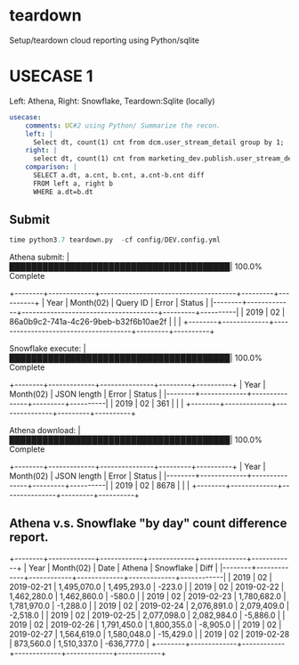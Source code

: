 # teardown
Setup/teardown cloud reporting using Python/sqlite


# USECASE 1
Left: Athena, Right: Snowflake, Teardown:Sqlite (locally)

```yaml
usecase:
    comments: UC#2 using Python/ Summarize the recon.
    left: |
      Select dt, count(1) cnt from dcm.user_stream_detail group by 1;
    right: |
      select dt, count(1) cnt from marketing_dev.publish.user_stream_detail group by 1;
    comparison: |
      SELECT a.dt, a.cnt, b.cnt, a.cnt-b.cnt diff
      FROM left a, right b
      WHERE a.dt=b.dt
```

## Submit

```python
time python3.7 teardown.py  -cf config/DEV.config.yml 
```


Athena submit: |████████████████████████████████████████| 100.0% Complete

+--------+-------------+--------------------------------------+---------+----------+
| Year   | Month(02)   | Query ID                             | Error   | Status   |
|--------+-------------+--------------------------------------+---------+----------|
| 2019   | 02          | 86a0b9c2-741a-4c26-9beb-b32f6b10ae2f |         | <null>   |
+--------+-------------+--------------------------------------+---------+----------+
  
 Snowflake execute: |████████████████████████████████████████| 100.0% Complete
 
+--------+-------------+---------------+---------+----------+
| Year   | Month(02)   | JSON length   | Error   | Status   |
|--------+-------------+---------------+---------+----------|
| 2019   | 02          | 361           |         | <null>   |
+--------+-------------+---------------+---------+----------+
  
 Athena download: |████████████████████████████████████████| 100.0% Complete
 
+--------+-------------+---------------+---------+----------+
| Year   | Month(02)   | JSON length   | Error   | Status   |
|--------+-------------+---------------+---------+----------|
| 2019   | 02          | 8678          |         | <null>   |
+--------+-------------+---------------+---------+----------+
  
  
## Athena v.s. Snowflake "by day" count difference report.

+--------+-------------+------------+-------------+-------------+------------+
| Year   | Month(02)   | Date       | Athena      | Snowflake   | Diff       |
|--------+-------------+------------+-------------+-------------+------------|
| 2019   | 02          | 2019-02-21 | 1,495,070.0 | 1,495,293.0 | -223.0     |
| 2019   | 02          | 2019-02-22 | 1,462,280.0 | 1,462,860.0 | -580.0     |
| 2019   | 02          | 2019-02-23 | 1,780,682.0 | 1,781,970.0 | -1,288.0   |
| 2019   | 02          | 2019-02-24 | 2,076,891.0 | 2,079,409.0 | -2,518.0   |
| 2019   | 02          | 2019-02-25 | 2,077,098.0 | 2,082,984.0 | -5,886.0   |
| 2019   | 02          | 2019-02-26 | 1,791,450.0 | 1,800,355.0 | -8,905.0   |
| 2019   | 02          | 2019-02-27 | 1,564,619.0 | 1,580,048.0 | -15,429.0  |
| 2019   | 02          | 2019-02-28 | 873,560.0   | 1,510,337.0 | -636,777.0 |
+--------+-------------+------------+-------------+-------------+------------+
